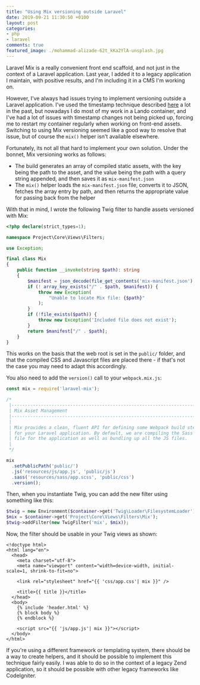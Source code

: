 ```yaml
---
title: "Using Mix versioning outside Laravel"
date: 2019-09-21 11:30:50 +0100
layout: post
categories:
- php
- laravel
comments: true
featured_image: ./mohammad-alizade-62t_kKa2YlA-unsplash.jpg
---
```


Laravel Mix is a really convenient front end scaffold, and not just in the context of a Laravel application. Last year, I added it to a legacy application I maintain, with positive results, and I'm including it in a CMS I'm working on.

However, I've always had issues trying to implement versioning outside a Laravel application. I've used the timestamp technique described [here](https://matthewdaly.co.uk/blog/2016/11/26/easy-static-asset-versioning-in-php/) a lot in the past, but nowadays I do most of my work in a Lando container, and I've had a lot of issues with timestamp changes not being picked up, forcing me to restart my container regularly when working on front-end assets. Switching to using Mix versioning seemed like a good way to resolve that issue, but of course the `mix()` helper isn't available elsewhere.

Fortunately, its not all that hard to implement your own solution. Under the bonnet, Mix versioning works as follows:

* The build generates an array of compiled static assets, with the key being the path to the asset, and the value being the path with a query string appended, and then saves it as `mix-manifest.json`
* The `mix()` helper loads the `mix-manifest.json` file, converts it to JSON, fetches the array entry by path, and then returns the appropriate value for passing back from the helper

With that in mind, I wrote the following Twig filter to handle assets versioned with Mix:

```php
<?php declare(strict_types=1);

namespace Project\Core\Views\Filters;

use Exception;

final class Mix
{
    public function __invoke(string $path): string
    {
        $manifest = json_decode(file_get_contents('mix-manifest.json'), true);
        if (! array_key_exists("/" . $path, $manifest)) {
            throw new Exception(
                "Unable to locate Mix file: {$path}"
            );
        }
        if (!file_exists($path)) {
            throw new Exception('Included file does not exist');
        }
        return $manifest["/" . $path];
    }
}
```

This works on the basis that the web root is set in the `public/` folder, and that the compiled CSS and Javascript files are placed there - if that's not the case you may need to adapt this accordingly.

You also need to add the `version()` call to your `webpack.mix.js`:

```javascript
const mix = require('laravel-mix');

/*
 |--------------------------------------------------------------------------
 | Mix Asset Management
 |--------------------------------------------------------------------------
 |
 | Mix provides a clean, fluent API for defining some Webpack build steps
 | for your Laravel application. By default, we are compiling the Sass
 | file for the application as well as bundling up all the JS files.
 |
 */

mix
  .setPublicPath('public/')
  .js('resources/js/app.js', 'public/js')
  .sass('resources/sass/app.scss', 'public/css')
  .version();
```

Then, when you instantiate Twig, you can add the new filter using something like this:

```php
$twig = new Environment($container->get('Twig\Loader\FilesystemLoader'), $config);
$mix = $container->get('Project\Core\Views\Filters\Mix');
$twig->addFilter(new TwigFilter('mix', $mix));
```

Now, the filter should be usable in your Twig views as shown:

```twig
<!doctype html>
<html lang="en">
  <head>
    <meta charset="utf-8">
    <meta name="viewport" content="width=device-width, initial-scale=1, shrink-to-fit=no">

    <link rel="stylesheet" href="{{ 'css/app.css'| mix }}" />

    <title>{{ title }}</title>
  </head>
  <body>
    {% include 'header.html' %}
    {% block body %}
    {% endblock %}

    <script src="{{ 'js/app.js'| mix }}"></script>
  </body>
</html>
```

If you're using a different framework or templating system, there should be a way to create helpers, and it should be possible to implement this technique fairly easily. I was able to do so in the context of a legacy Zend application, so it should be possible with other legacy frameworks like CodeIgniter.
